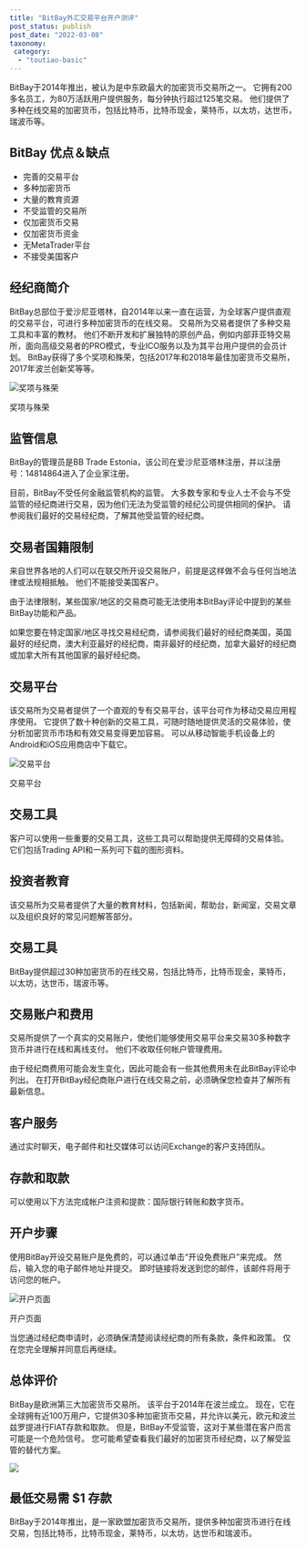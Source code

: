 ```yaml
---
title: "BitBay外汇交易平台开户测评"
post_status: publish
post_date: "2022-03-08"
taxonomy:
 category: 
  - "toutiao-basic"
---
```


BitBay于2014年推出，被认为是中东欧最大的加密货币交易所之一。 它拥有200多名员工，为80万活跃用户提供服务，每分钟执行超过125笔交易。 他们提供了多种在线交易的加密货币，包括比特币，比特币现金，莱特币，以太坊，达世币，瑞波币等。

## BitBay 优点＆缺点
- 完善的交易平台
- 多种加密货币
- 大量的教育资源
- 不受监管的交易所
- 仅加密货币交易
- 仅加密货币资金
- 无MetaTrader平台
- 不接受美国客户


## 经纪商简介

BitBay总部位于爱沙尼亚塔林，自2014年以来一直在运营，为全球客户提供直观的交易平台，可进行多种加密货币的在线交易。 交易所为交易者提供了多种交易工具和丰富的教材。 他们不断开发和扩展独特的原创产品，例如内部菲亚特交易所，面向高级交易者的PRO模式，专业ICO服务以及为其平台用户提供的会员计划。 BitBay获得了多个奖项和殊荣，包括2017年和2018年最佳加密货币交易所，2017年波兰创新奖等等。

![奖项与殊荣](https://cdn.fendou.la/funstoutiao/2020/11/BitBay-Review-Awards-And-Recognitions-1024x766.jpg "奖项和认可")

奖项与殊荣

## 监管信息

BitBay的管理员是BB Trade Estonia，该公司在爱沙尼亚塔林注册，并以注册号：14814864进入了企业家注册。

目前，BitBay不受任何金融监管机构的监管。 大多数专家和专业人士不会与不受监管的经纪商进行交易，因为他们无法为受监管的经纪公司提供相同的保护。 请参阅我们最好的交易经纪商，了解其他受监管的经纪商。

## 交易者国籍限制

来自世界各地的人们可以在联交所开设交易账户，前提是这样做不会与任何当地法律或法规相抵触。 他们不能接受美国客户。

由于法律限制，某些国家/地区的交易商可能无法使用本BitBay评论中提到的某些BitBay功能和产品。

如果您要在特定国家/地区寻找交易经纪商，请参阅我们最好的经纪商美国，英国最好的经纪商，澳大利亚最好的经纪商，南非最好的经纪商，加拿大最好的经纪商或加拿大所有其他国家的最好经纪商。

## 交易平台

该交易所为交易者提供了一个直观的专有交易平台，该平台可作为移动交易应用程序使用。 它提供了数十种创新的交易工具，可随时随地提供灵活的交易体验，使分析加密货币市场和有效交易变得更加容易。 可以从移动智能手机设备上的Android和iOS应用商店中下载它。

![交易平台](https://cdn.fendou.la/funstoutiao/2020/11/BitBay-Review-Trading-Platform-1024x923.jpg "交易平台")

交易平台

## 交易工具

客户可以使用一些重要的交易工具，这些工具可以帮助提供无障碍的交易体验。 它们包括Trading API和一系列可下载的图形资料。

## 投资者教育

该交易所为交易者提供了大量的教育材料，包括新闻，帮助台，新闻室，交易文章以及组织良好的常见问题解答部分。

## 交易工具

BitBay提供超过30种加密货币的在线交易，包括比特币，比特币现金，莱特币，以太坊，达世币，瑞波币等。

## 交易账户和费用

交易所提供了一个真实的交易账户，使他们能够使用交易平台来交易30多种数字货币并进行在线和离线支付。 他们不收取任何帐户管理费用。

由于经纪商费用可能会发生变化，因此可能会有一些其他费用未在此BitBay评论中列出。 在打开BitBay经纪商账户进行在线交易之前，必须确保您检查并了解所有最新信息。

## 客户服务

通过实时聊天，电子邮件和社交媒体可以访问Exchange的客户支持团队。

## 存款和取款

可以使用以下方法完成帐户注资和提款：国际银行转账和数字货币。

## 开户步骤

使用BitBay开设交易账户是免费的，可以通过单击“开设免费账户”来完成。 然后，输入您的电子邮件地址并提交。 即时链接将发送到您的邮件，该邮件将用于访问您的帐户。

![开户页面](https://cdn.fendou.la/funstoutiao/2020/11/BitBay-Review-Account-Opening-Page.jpg "开户页面")

开户页面

当您通过经纪商申请时，必须确保清楚阅读经纪商的所有条款，条件和政策。 仅在您完全理解并同意后再继续。

## 总体评价

BitBay是欧洲第三大加密货币交易所。 该平台于2014年在波兰成立。 现在，它在全球拥有近100万用户，它提供30多种加密货币交易，并允许以美元，欧元和波兰兹罗提进行FIAT存款和取款。 但是，BitBay不受监管，这对于某些潜在客户而言可能是一个危险信号。 您可能希望查看我们最好的加密货币经纪商，以了解受监管的替代方案。

![](https://cdn.fendou.la/funstoutiao/2020/11/BitBay-Logo.png)

## 最低交易需 **$1** 存款

BitBay于2014年推出，是一家欧盟加密货币交易所，提供多种加密货币进行在线交易，包括比特币，比特币现金，莱特币，以太坊，达世币和瑞波币。
